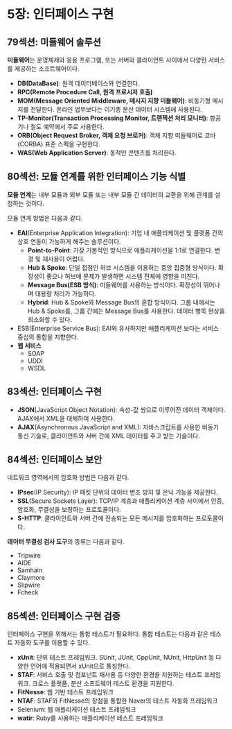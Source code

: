 # 5장: 인터페이스 구현

## 79섹션: 미들웨어 솔루션

**미들웨어**는 운영체제와 응용 프로그램, 또는 서버와 클라이언트 사이에서 다양한 서비스를 제공하는 소프트웨어이다.

- **DB(DataBase)**: 원격 데이터베이스와 연결한다.
- **RPC(Remote Procedure Call, 원격 프로시저 호출)**
- **MOM(Message Oriented Middleware, 메시지 지향 미들웨어)**: 비동기형 메시지를 전달한다. 온라인 업무보다는 이기종 분산 데이터 시스템에 사용된다.
- **TP-Monitor(Transaction Processing Monitor, 트랜잭션 처리 모니터)**: 항공기나 철도 예약에서 주로 사용한다.
- **ORB(Object Request Broker, 객체 요청 브로커)**: 객체 지향 미들웨어로 코바(CORBA) 표준 스펙을 구현한다.
- **WAS(Web Application Server)**: 동적인 콘텐츠를 처리한다.

## 80섹션: 모듈 연계를 위한 인터페이스 기능 식별

**모듈 연계**는 내부 모듈과 외부 모듈 또는 내부 모듈 간 데이터의 교환을 위해 관계를 설정하는 것이다.

모듈 연계 방법은 다음과 같다.

- **EAI**(Enterprise Application Integration): 기업 내 애플리케이션 및 플랫폼 간의 상호 연동이 가능하게 해주는 솔루션이다.
  - **Point-to-Point**: 가장 기본적인 방식으로 애플리케이션을 1:1로 연결한다. 변경 및 재사용이 어렵다.
  - **Hub & Spoke**: 단일 접점인 허브 시스템을 이용하는 중앙 집중형 방식이다. 확장성이 좋으나 허브에 문제가 발생하면 시스템 전체에 영향을 미친다.
  - **Message Bus(ESB 방식)**: 미들웨어를 사용하는 방식이다. 확장성이 뛰어나며 대용량 처리가 가능하다.
  - **Hybrid**: Hub & Spoke와 Message Bus의 혼합 방식이다. 그룹 내에서는 Hub & Spoke를, 그룹 간에는 Message Bus를 사용한다. 데이터 병목 현상을 최소화할 수 있다.
- ESB(Enterprise Service Bus): EAI와 유사하지만 애플리케이션 보다는 서비스 중심의 통합을 지향한다.
- **웹 서비스**
  - SOAP
  - UDDI
  - WSDL

## 83섹션: 인터페이스 구현

- **JSON**(JavaScript Object Notation): 속성-값 쌍으로 이루어진 데이터 객체이다. AJAX에서 XML을 대체하여 사용한다.
- **AJAX**(Asynchronous JavaScript and XML): 자바스크립트를 사용한 비동기 통신 기술로, 클라이언트와 서버 간에 XML 데이터를 주고 받는 기술이다.

## 84섹션: 인터페이스 보안

네트워크 영역에서의 암호화 방법은 다음과 같다.

- **IPsec**(IP Security): IP 패킷 단위의 데이터 변조 방지 및 은닉 기능을 제공한다.
- **SSL**(Secure Sockets Layer): TCP/IP 계층과 애플리케이션 계층 사이에서 인증, 암호화, 무결성을 보장하는 프로토콜이다.
- **S-HTTP**: 클라이언트와 서버 간에 전송되는 모든 메시지를 암호화하는 프로토콜이다.

**데이터 무결성 검사 도구**의 종류는 다음과 같다.

- Tripwire
- AIDE
- Samhain
- Claymore
- Slipwire
- Fcheck

## 85섹션: 인터페이스 구현 검증

인터페이스 구현을 위해서는 통합 테스트가 필요하다. 통합 테스트는 다음과 같은 테스트 자동화 도구를 이용할 수 있다.

- **xUnit**: 단위 테스트 프레임워크. SUnit, JUnit, CppUnit, NUnit, HttpUnit 등 다양한 언어에 적용되면서 xUnit으로 통칭한다.
- **STAF**: 서비스 호출 및 컴포넌트 재사용 등 다양한 환경을 지원하는 테스트 프레임워크. 크로스 플랫폼, 분산 소프트웨어 테스트 환경을 지원한다.
- **FitNesse**: 웹 기반 테스트 프레임워크
- **NTAF**: STAF와 FitNesse의 장점을 통합한 Naver의 테스트 자동화 프레임워크
- Selenium: 웹 애플리케이션 테스트 프레임워크
- **watir**: Ruby를 사용하는 애플리케이션 테스트 프레임워크
